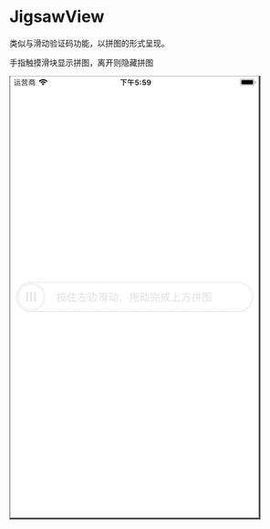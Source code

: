 # JigsawView
类似与滑动验证码功能，以拼图的形式呈现。
 
手指触摸滑块显示拼图，离开则隐藏拼图

![image](https://github.com/ByAlistar/JigsawView/blob/master/Jigsaw.gif)
